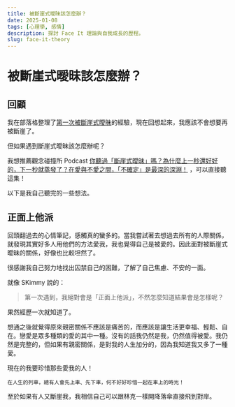 ```yaml
---
title: 被斷崖式曖昧該怎麼辦？
date: 2025-01-08
tags: [心理學, 感情]
description: 探討 Face It 理論與自我成長的歷程。
slug: face-it-theory
---
```


# 被斷崖式曖昧該怎麼辦？

## 回顧

我在部落格整理了[第一次被斷崖式曖昧](https://bloggermandolin.com/blog/%E7%AC%AC%E4%B8%80%E6%AC%A1%E8%A2%AB%E6%96%B7%E5%B4%96%E5%BC%8F%E6%9B%96%E6%98%A7)的經驗，現在回想起來，我應該不會想要再被斷崖了。

但如果遇到斷崖式曖昧該怎麼辦呢？

我想推薦觀念碰撞所 Podcast [你聽過「斷崖式曖昧」嗎？為什麼上一秒還好好的，下一秒就蒸發了？在愛與不愛之間，「不確定」是最深的深淵！](https://player.soundon.fm/p/ce8c4ebf-da71-46fe-8d3b-faee7bb20804/episodes/19b60cd1-a9e8-43a1-8c86-074aa49db6e8) ，可以直接聽這集！

以下是我自己聽完的一些想法。

## 正面上他派

回頭翻過去的心情筆記，感觸真的蠻多的。當我嘗試著去想過去所有的人際關係，就發現其實好多人用他們的方法愛我，我也覺得自己是被愛的。因此面對被斷崖式曖昧的關係，好像也比較坦然了。

很感謝我自己努力地找出囚禁自己的困難，了解了自己焦慮、不安的一面。

就像 SKimmy 說的：

> 第一次遇到，我絕對會是「正面上他派」，不然怎麼知道結果會是怎樣呢？

果然經歷一次就知道了。

想通之後就覺得原來親密關係不應該是痛苦的，而應該是讓生活更幸福、輕鬆、自在。戀愛是眾多種類的愛的其中一種。沒有的話我仍然是我，仍然值得被愛。我仍然是完整的，但如果有親密關係，是對我的人生加分的，因為我知道我又多了一種愛。

現在的我要珍惜那些愛我的人！

```
在人生的列車，總有人會先上車、先下車，何不好好珍惜一起在車上的時光！
```

至於如果有人又斷崖我，我相信自己可以跟林克一樣開降落傘直接飛到對岸。
